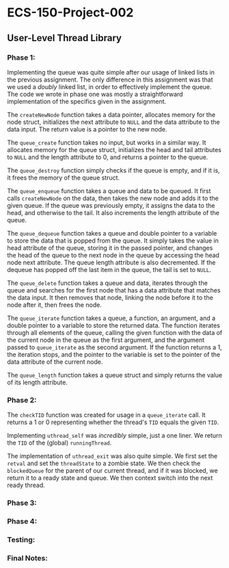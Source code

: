# ECS-150-Project-002
## User-Level Thread Library

### Phase 1:
Implementing the queue was quite simple after our usage of linked lists in the
previous assignment. The only difference in this assignment was that we used a
*doubly* linked list, in order to effectively implement the queue. The code we
wrote in phase one was mostly a straightforward implementation of the specifics
given in the assignment.

The `createNewNode` function takes a data pointer, allocates memory for the
node struct, initializes the next attribute to `NULL` and the data attribute to
the data input. The return value is a pointer to the new node.

The `queue_create` function takes no input, but works in a similar way. It
allocates memory for the queue struct, initializes the head and tail attributes
to `NULL` and the length attribute to 0, and returns a pointer to the queue.

The `queue_destroy` function simply checks if the queue is empty, and if it is,
it frees the memory of the queue struct.

The `queue_enqueue` function takes a queue and data to be queued. It first calls
`createNewNode` on the data, then takes the new node and adds it to the given
queue. If the queue was previously empty, it assigns the data to the head, and
otherwise to the tail. It also increments the length attribute of the queue.

The `queue_dequeue` function takes a queue and double pointer to a variable
to store the data that is popped from the queue. It simply takes the value in
head attribute of the queue, storing it in the passed pointer, and changes the
head of the queue to the next node in the queue by accessing the head node next
attribute. The queue length attribute is also decremented. If the dequeue has
popped off the last item in the queue, the tail is set to `NULL`.

The `queue_delete` function takes a queue and data, iterates through the queue
and searches for the first node that has a data attribute that matches the data
input. It then removes that node, linking the node before it to the node after
it, then frees the node.

The `queue_iterate` function takes a queue, a function, an argument, and a
double pointer to a variable to store the returned data. The function
iterates through all elements of the queue, calling the given function with the
data of the current node in the queue as the first argument, and the argument
passed to `queue_iterate` as the second argument. If the function returns a 1,
the iteration stops, and the pointer to the variable is set to the pointer of
the data attribute of the current node.

The `queue_length` function takes a queue struct and simply returns the value
of its length attribute.

### Phase 2:
The `checkTID` function was created for usage in a `queue_iterate` call. It
returns a 1 or 0 representing whether the thread's `TID` equals the given `TID`.

Implementing `uthread_self` was *incredibly* simple, just a one liner. We
return the `TID` of the (global) `runningThread`.

The implementation of `uthread_exit` was also quite simple. We first set
the `retval` and set the `threadState` to a zombie state. We then check the
`blockedQueue` for the parent of our current thread, and if it was blocked, we
return it to a ready state and queue. We then context switch into the next
ready thread.
### Phase 3:

### Phase 4:

### Testing:

### Final Notes:
